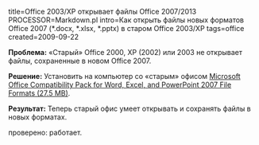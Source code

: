 title=Office 2003/XP открывает файлы Office 2007/2013
PROCESSOR=Markdown.pl
intro=Как открыть файлы новых форматов Office 2007 (*.docx, *.xlsx, *.pptx) в старом Office 2003/XP
tags=office
created=2009-09-22


**Проблема:** «Старый» Office 2000, XP (2002) или 2003 не открывает файлы, сохраненные в новом Office 2007.

**Решение:** Установить на компьютер со «старым» офисом [Microsoft Office Compatibility Pack for Word, Excel, and PowerPoint 2007 File Formats (27.5 MB)][dl].

**Результат:** Теперь старый офис умеет открывать и сохранять файлы в новых форматах.

проверено: работает.

[dl]: https://www.softpedia.com/get/Office-tools/Other-Office-Tools/Microsoft-Office-Compatibility-Pack-2007-File-Formats.shtml#download
